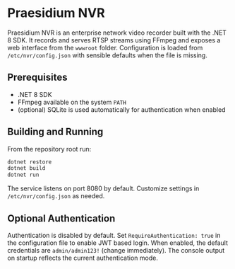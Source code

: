 # Praesidium NVR

Praesidium NVR is an enterprise network video recorder built with the .NET 8 SDK. It records and serves RTSP streams using FFmpeg and exposes a web interface from the `wwwroot` folder. Configuration is loaded from `/etc/nvr/config.json` with sensible defaults when the file is missing.

## Prerequisites

- .NET 8 SDK
- FFmpeg available on the system `PATH`
- (optional) SQLite is used automatically for authentication when enabled

## Building and Running

From the repository root run:

```bash
dotnet restore
dotnet build
dotnet run
```

The service listens on port 8080 by default. Customize settings in `/etc/nvr/config.json` as needed.

## Optional Authentication

Authentication is disabled by default. Set `RequireAuthentication: true` in the configuration file to enable JWT based login. When enabled, the default credentials are `admin/admin123!` (change immediately). The console output on startup reflects the current authentication mode.


